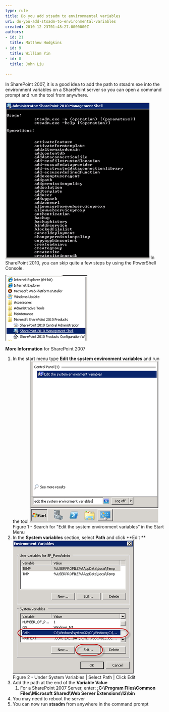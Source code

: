 ```yaml
---
type: rule
title: Do you add stsadm to environmental variables
uri: do-you-add-stsadm-to-environmental-variables
created: 2010-12-23T01:48:27.0000000Z
authors:
- id: 21
  title: Matthew Hodgkins
- id: 9
  title: William Yin
- id: 8
  title: John Liu

---
```


In SharePoint 2007, it is a good idea to add the path to stsadm.exe into the environment variables on a SharePoint server so you can open a command prompt and run the tool from anywhere.


![you should be able to quickly type ‘stsadm’. Believe me you will be typing it enough](stsadm.png)!In SharePoint 2010, you can skip quite a few steps by using the PowerShell Console.


![Using SharePoint 2010 Management Shell](SP2010PowerShell.png)

**More Information** for SharePoint 2007

1. In the start menu type **Edit the system environment variables** and run the tool
![](EnvVariables.png) 
<br>    Figure 1 - Search for "Edit the system environment variables” in the Start Menu
2. In the **System variables** section, select **Path** and click **Edit
** 
![](EnvVariables2.png) 
<br>    Figure 2 - Under System Variables | Select Path | Click Edit
3. Add the path at the end of the **Variable Value**
    1. For a SharePoint 2007 Server, enter:
**;C:\Program Files\Common Files\Microsoft Shared\Web Server Extensions\12\bin**
4. You may need to reboot the server
5. You can now run **stsadm** from anywhere in the command prompt
